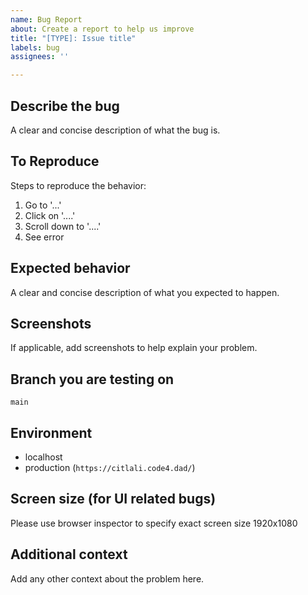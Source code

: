 ```yaml
---
name: Bug Report
about: Create a report to help us improve
title: "[TYPE]: Issue title"
labels: bug
assignees: ''

---
```


## **Describe the bug**
A clear and concise description of what the bug is.

## **To Reproduce**
Steps to reproduce the behavior:
1. Go to '...'
2. Click on '....'
3. Scroll down to '....'
4. See error

## **Expected behavior**
A clear and concise description of what you expected to happen.

## **Screenshots**
If applicable, add screenshots to help explain your problem.

## **Branch you are testing on**
`main`

## **Environment**
- localhost
- production (`https://citlali.code4.dad/`)

## **Screen size (for UI related bugs)**
Please use browser inspector to specify exact screen size
1920x1080

## **Additional context**
Add any other context about the problem here.
